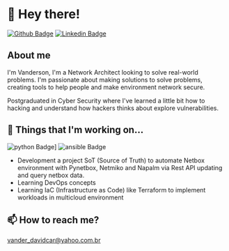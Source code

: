 # 👋 Hey there!
[![Github Badge](https://img.shields.io/badge/-Github-000?style=flat-square&logo=Github&logoColor=white&link=https://github.com/vanderdavidcar)](https://github.com/vanderdavidcar)
[![Linkedin Badge](https://img.shields.io/badge/-LinkedIn-blue?style=flat-square&logo=Linkedin&logoColor=white&link=https://www.linkedin.com/in/vanderson-cardoso-1878a752/)](https://www.linkedin.com/in/vanderson-cardoso-1878a752/)

## About me
I'm Vanderson, I'm a Network Architect looking to solve real-world problems. I'm passionate about making solutions to solve problems, creating tools to help people and make environment network secure.

Postgraduated in Cyber Security where I've learned a little bit how to hacking and understand how hackers thinks about explore vulnerabilities.
## 👀 Things that I'm working on...

![python Badge](https://img.shields.io/badge/-Python-blue?style=flat-square&logo=python&logoColor=white&link=https://img.shields.io/badge/Python-14354C?style=for-the-badge&logo=python&logoColor=white)]
![ansible Badge](https://img.shields.io/badge/-Ansible-black?style=flat-square&logo=python&logoColor=white)

- Development a project SoT (Source of Truth) to automate Netbox environment with Pynetbox, Netmiko and Napalm via Rest API updating and query netbox data.
- Learning DevOps concepts
- Learning IaC (Infrastructure as Code) like Terraform to implement workloads in multicloud environment

## 📫 How to reach me?

vander_davidcar@yahoo.com.br

<!---
vanderdavidcar/vanderdavidcar is a ✨ special ✨ repository because its `README.md` (this file) appears on your GitHub profile.
You can click the Preview link to take a look at your changes.
--->

